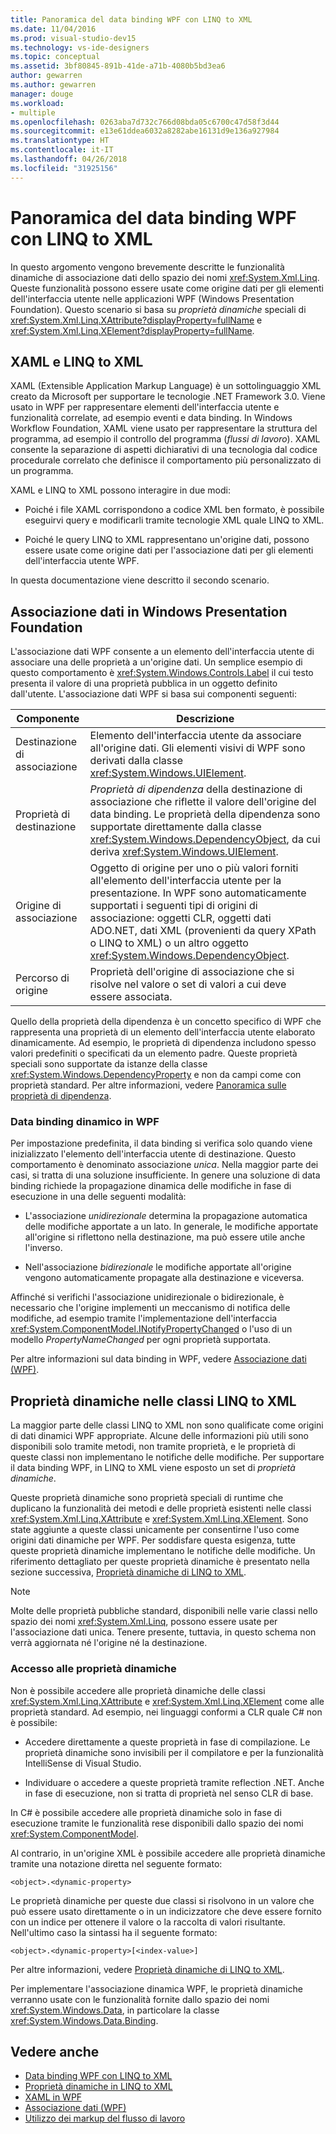 ```yaml
---
title: Panoramica del data binding WPF con LINQ to XML
ms.date: 11/04/2016
ms.prod: visual-studio-dev15
ms.technology: vs-ide-designers
ms.topic: conceptual
ms.assetid: 3bf80845-891b-41de-a71b-4080b5bd3ea6
author: gewarren
ms.author: gewarren
manager: douge
ms.workload:
- multiple
ms.openlocfilehash: 0263aba7d732c766d08bda05c6700c47d58f3d44
ms.sourcegitcommit: e13e61ddea6032a8282abe16131d9e136a927984
ms.translationtype: HT
ms.contentlocale: it-IT
ms.lasthandoff: 04/26/2018
ms.locfileid: "31925156"
---
```

# <a name="wpf-data-binding-with-linq-to-xml-overview"></a>Panoramica del data binding WPF con LINQ to XML

In questo argomento vengono brevemente descritte le funzionalità dinamiche di associazione dati dello spazio dei nomi <xref:System.Xml.Linq>. Queste funzionalità possono essere usate come origine dati per gli elementi dell'interfaccia utente nelle applicazioni WPF (Windows Presentation Foundation). Questo scenario si basa su *proprietà dinamiche* speciali di <xref:System.Xml.Linq.XAttribute?displayProperty=fullName> e <xref:System.Xml.Linq.XElement?displayProperty=fullName>.

## <a name="xaml-and-linq-to-xml"></a>XAML e LINQ to XML

XAML (Extensible Application Markup Language) è un sottolinguaggio XML creato da Microsoft per supportare le tecnologie .NET Framework 3.0. Viene usato in WPF per rappresentare elementi dell'interfaccia utente e funzionalità correlate, ad esempio eventi e data binding. In Windows Workflow Foundation, XAML viene usato per rappresentare la struttura del programma, ad esempio il controllo del programma (*flussi di lavoro*). XAML consente la separazione di aspetti dichiarativi di una tecnologia dal codice procedurale correlato che definisce il comportamento più personalizzato di un programma.

XAML e LINQ to XML possono interagire in due modi:

- Poiché i file XAML corrispondono a codice XML ben formato, è possibile eseguirvi query e modificarli tramite tecnologie XML quale LINQ to XML.

- Poiché le query LINQ to XML rappresentano un'origine dati, possono essere usate come origine dati per l'associazione dati per gli elementi dell'interfaccia utente WPF.

In questa documentazione viene descritto il secondo scenario.

## <a name="data-binding-in-the-windows-presentation-foundation"></a>Associazione dati in Windows Presentation Foundation

L'associazione dati WPF consente a un elemento dell'interfaccia utente di associare una delle proprietà a un'origine dati. Un semplice esempio di questo comportamento è <xref:System.Windows.Controls.Label> il cui testo presenta il valore di una proprietà pubblica in un oggetto definito dall'utente. L'associazione dati WPF si basa sui componenti seguenti:

|Componente|Descrizione|
|---------------|-----------------|
|Destinazione di associazione|Elemento dell'interfaccia utente da associare all'origine dati. Gli elementi visivi di WPF sono derivati dalla classe <xref:System.Windows.UIElement>.|
|Proprietà di destinazione|*Proprietà di dipendenza* della destinazione di associazione che riflette il valore dell'origine del data binding. Le proprietà della dipendenza sono supportate direttamente dalla classe <xref:System.Windows.DependencyObject>, da cui deriva <xref:System.Windows.UIElement>.|
|Origine di associazione|Oggetto di origine per uno o più valori forniti all'elemento dell'interfaccia utente per la presentazione. In WPF sono automaticamente supportati i seguenti tipi di origini di associazione: oggetti CLR, oggetti dati ADO.NET, dati XML (provenienti da query XPath o LINQ to XML) o un altro oggetto <xref:System.Windows.DependencyObject>.|
|Percorso di origine|Proprietà dell'origine di associazione che si risolve nel valore o set di valori a cui deve essere associata.|

Quello della proprietà della dipendenza è un concetto specifico di WPF che rappresenta una proprietà di un elemento dell'interfaccia utente elaborato dinamicamente. Ad esempio, le proprietà di dipendenza includono spesso valori predefiniti o specificati da un elemento padre. Queste proprietà speciali sono supportate da istanze della classe <xref:System.Windows.DependencyProperty> e non da campi come con proprietà standard. Per altre informazioni, vedere [Panoramica sulle proprietà di dipendenza](/dotnet/framework/wpf/advanced/dependency-properties-overview).

### <a name="dynamic-data-binding-in-wpf"></a>Data binding dinamico in WPF

Per impostazione predefinita, il data binding si verifica solo quando viene inizializzato l'elemento dell'interfaccia utente di destinazione. Questo comportamento è denominato associazione *unica*. Nella maggior parte dei casi, si tratta di una soluzione insufficiente. In genere una soluzione di data binding richiede la propagazione dinamica delle modifiche in fase di esecuzione in una delle seguenti modalità:

- L'associazione *unidirezionale* determina la propagazione automatica delle modifiche apportate a un lato. In generale, le modifiche apportate all'origine si riflettono nella destinazione, ma può essere utile anche l'inverso.

- Nell'associazione *bidirezionale* le modifiche apportate all'origine vengono automaticamente propagate alla destinazione e viceversa.

Affinché si verifichi l'associazione unidirezionale o bidirezionale, è necessario che l'origine implementi un meccanismo di notifica delle modifiche, ad esempio tramite l'implementazione dell'interfaccia <xref:System.ComponentModel.INotifyPropertyChanged> o l'uso di un modello *PropertyNameChanged* per ogni proprietà supportata.

Per altre informazioni sul data binding in WPF, vedere [Associazione dati (WPF)](/dotnet/framework/wpf/data/data-binding-wpf).

## <a name="dynamic-properties-in-linq-to-xml-classes"></a>Proprietà dinamiche nelle classi LINQ to XML

La maggior parte delle classi LINQ to XML non sono qualificate come origini di dati dinamici WPF appropriate. Alcune delle informazioni più utili sono disponibili solo tramite metodi, non tramite proprietà, e le proprietà di queste classi non implementano le notifiche delle modifiche. Per supportare il data binding WPF, in LINQ to XML viene esposto un set di *proprietà dinamiche*.

Queste proprietà dinamiche sono proprietà speciali di runtime che duplicano la funzionalità dei metodi e delle proprietà esistenti nelle classi <xref:System.Xml.Linq.XAttribute> e <xref:System.Xml.Linq.XElement>. Sono state aggiunte a queste classi unicamente per consentirne l'uso come origini dati dinamiche per WPF. Per soddisfare questa esigenza, tutte queste proprietà dinamiche implementano le notifiche delle modifiche. Un riferimento dettagliato per queste proprietà dinamiche è presentato nella sezione successiva, [Proprietà dinamiche di LINQ to XML](../designers/linq-to-xml-dynamic-properties.md).

> [!NOTE]
> Molte delle proprietà pubbliche standard, disponibili nelle varie classi nello spazio dei nomi <xref:System.Xml.Linq>, possono essere usate per l'associazione dati unica. Tenere presente, tuttavia, in questo schema non verrà aggiornata né l'origine né la destinazione.

### <a name="accessing-dynamic-properties"></a>Accesso alle proprietà dinamiche

Non è possibile accedere alle proprietà dinamiche delle classi <xref:System.Xml.Linq.XAttribute> e <xref:System.Xml.Linq.XElement> come alle proprietà standard. Ad esempio, nei linguaggi conformi a CLR quale C# non è possibile:

- Accedere direttamente a queste proprietà in fase di compilazione. Le proprietà dinamiche sono invisibili per il compilatore e per la funzionalità IntelliSense di Visual Studio.

- Individuare o accedere a queste proprietà tramite reflection .NET. Anche in fase di esecuzione, non si tratta di proprietà nel senso CLR di base.

In C# è possibile accedere alle proprietà dinamiche solo in fase di esecuzione tramite le funzionalità rese disponibili dallo spazio dei nomi <xref:System.ComponentModel>.

Al contrario, in un'origine XML è possibile accedere alle proprietà dinamiche tramite una notazione diretta nel seguente formato:

```
<object>.<dynamic-property>
```

Le proprietà dinamiche per queste due classi si risolvono in un valore che può essere usato direttamente o in un indicizzatore che deve essere fornito con un indice per ottenere il valore o la raccolta di valori risultante. Nell'ultimo caso la sintassi ha il seguente formato:

```
<object>.<dynamic-property>[<index-value>]
```

Per altre informazioni, vedere [Proprietà dinamiche di LINQ to XML](../designers/linq-to-xml-dynamic-properties.md).

Per implementare l'associazione dinamica WPF, le proprietà dinamiche verranno usate con le funzionalità fornite dallo spazio dei nomi <xref:System.Windows.Data>, in particolare la classe <xref:System.Windows.Data.Binding>.

## <a name="see-also"></a>Vedere anche

- [Data binding WPF con LINQ to XML](../designers/wpf-data-binding-with-linq-to-xml-overview.md)
- [Proprietà dinamiche in LINQ to XML](../designers/linq-to-xml-dynamic-properties.md)
- [XAML in WPF](/dotnet/framework/wpf/advanced/xaml-in-wpf)
- [Associazione dati (WPF)](/dotnet/framework/wpf/data/data-binding-wpf)
- [Utilizzo dei markup del flusso di lavoro](http://go.microsoft.com/fwlink/?LinkId=98685)
